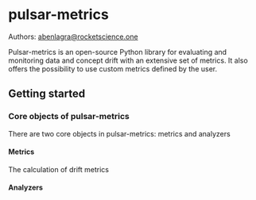 # pulsar-metrics

Authors: abenlagra@rocketscience.one

Pulsar-metrics is an open-source Python library for evaluating and monitoring data and concept drift with an extensive set of metrics. It also offers the possibility to use custom metrics defined by the user.

## Getting started

### Core objects of pulsar-metrics

There are two core objects in pulsar-metrics: metrics and analyzers

#### Metrics
The calculation of drift metrics
#### Analyzers
